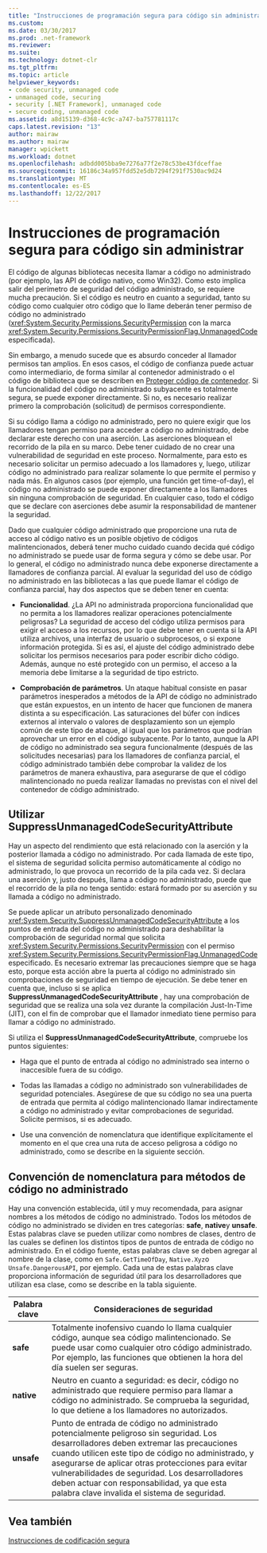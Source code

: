 ```yaml
---
title: "Instrucciones de programación segura para código sin administrar"
ms.custom: 
ms.date: 03/30/2017
ms.prod: .net-framework
ms.reviewer: 
ms.suite: 
ms.technology: dotnet-clr
ms.tgt_pltfrm: 
ms.topic: article
helpviewer_keywords:
- code security, unmanaged code
- unmanaged code, securing
- security [.NET Framework], unmanaged code
- secure coding, unmanaged code
ms.assetid: a8d15139-d368-4c9c-a747-ba757781117c
caps.latest.revision: "13"
author: mairaw
ms.author: mairaw
manager: wpickett
ms.workload: dotnet
ms.openlocfilehash: adbdd005bba9e7276a77f2e78c53be43fdceffae
ms.sourcegitcommit: 16186c34a957fdd52e5db7294f291f7530ac9d24
ms.translationtype: MT
ms.contentlocale: es-ES
ms.lasthandoff: 12/22/2017
---
```

# <a name="secure-coding-guidelines-for-unmanaged-code"></a>Instrucciones de programación segura para código sin administrar
El código de algunas bibliotecas necesita llamar a código no administrado (por ejemplo, las API de código nativo, como Win32). Como esto implica salir del perímetro de seguridad del código administrado, se requiere mucha precaución. Si el código es neutro en cuanto a seguridad, tanto su código como cualquier otro código que lo llame deberán tener permiso de código no administrado (<xref:System.Security.Permissions.SecurityPermission> con la marca <xref:System.Security.Permissions.SecurityPermissionFlag.UnmanagedCode> especificada).  
  
 Sin embargo, a menudo sucede que es absurdo conceder al llamador permisos tan amplios. En esos casos, el código de confianza puede actuar como intermediario, de forma similar al contenedor administrado o el código de biblioteca que se describen en [Proteger código de contenedor](../../../docs/framework/misc/securing-wrapper-code.md). Si la funcionalidad del código no administrado subyacente es totalmente segura, se puede exponer directamente. Si no, es necesario realizar primero la comprobación (solicitud) de permisos correspondiente.  
  
 Si su código llama a código no administrado, pero no quiere exigir que los llamadores tengan permiso para acceder a código no administrado, debe declarar este derecho con una aserción. Las aserciones bloquean el recorrido de la pila en su marco. Debe tener cuidado de no crear una vulnerabilidad de seguridad en este proceso. Normalmente, para esto es necesario solicitar un permiso adecuado a los llamadores y, luego, utilizar código no administrado para realizar solamente lo que permite el permiso y nada más. En algunos casos (por ejemplo, una función get time-of-day), el código no administrado se puede exponer directamente a los llamadores sin ninguna comprobación de seguridad. En cualquier caso, todo el código que se declare con aserciones debe asumir la responsabilidad de mantener la seguridad.  
  
 Dado que cualquier código administrado que proporcione una ruta de acceso al código nativo es un posible objetivo de códigos malintencionados, deberá tener mucho cuidado cuando decida qué código no administrado se puede usar de forma segura y cómo se debe usar. Por lo general, el código no administrado nunca debe exponerse directamente a llamadores de confianza parcial. Al evaluar la seguridad del uso de código no administrado en las bibliotecas a las que puede llamar el código de confianza parcial, hay dos aspectos que se deben tener en cuenta:  
  
-   **Funcionalidad**. ¿La API no administrada proporciona funcionalidad que no permita a los llamadores realizar operaciones potencialmente peligrosas? La seguridad de acceso del código utiliza permisos para exigir el acceso a los recursos, por lo que debe tener en cuenta si la API utiliza archivos, una interfaz de usuario o subprocesos, o si expone información protegida. Si es así, el ajuste del código administrado debe solicitar los permisos necesarios para poder escribir dicho código. Además, aunque no esté protegido con un permiso, el acceso a la memoria debe limitarse a la seguridad de tipo estricto.  
  
-   **Comprobación de parámetros**. Un ataque habitual consiste en pasar parámetros inesperados a métodos de la API de código no administrado que están expuestos, en un intento de hacer que funcionen de manera distinta a su especificación. Las saturaciones del búfer con índices externos al intervalo o valores de desplazamiento son un ejemplo común de este tipo de ataque, al igual que los parámetros que podrían aprovechar un error en el código subyacente. Por lo tanto, aunque la API de código no administrado sea segura funcionalmente (después de las solicitudes necesarias) para los llamadores de confianza parcial, el código administrado también debe comprobar la validez de los parámetros de manera exhaustiva, para asegurarse de que el código malintencionado no pueda realizar llamadas no previstas con el nivel del contenedor de código administrado.  
  
## <a name="using-suppressunmanagedcodesecurityattribute"></a>Utilizar SuppressUnmanagedCodeSecurityAttribute  
 Hay un aspecto del rendimiento que está relacionado con la aserción y la posterior llamada a código no administrado. Por cada llamada de este tipo, el sistema de seguridad solicita permiso automáticamente al código no administrado, lo que provoca un recorrido de la pila cada vez. Si declara una aserción y, justo después, llama a código no administrado, puede que el recorrido de la pila no tenga sentido: estará formado por su aserción y su llamada a código no administrado.  
  
 Se puede aplicar un atributo personalizado denominado <xref:System.Security.SuppressUnmanagedCodeSecurityAttribute> a los puntos de entrada del código no administrado para deshabilitar la comprobación de seguridad normal que solicita <xref:System.Security.Permissions.SecurityPermission> con el permiso <xref:System.Security.Permissions.SecurityPermissionFlag.UnmanagedCode> especificado. Es necesario extremar las precauciones siempre que se haga esto, porque esta acción abre la puerta al código no administrado sin comprobaciones de seguridad en tiempo de ejecución. Se debe tener en cuenta que, incluso si se aplica **SuppressUnmanagedCodeSecurityAttribute** , hay una comprobación de seguridad que se realiza una sola vez durante la compilación Just-In-Time (JIT), con el fin de comprobar que el llamador inmediato tiene permiso para llamar a código no administrado.  
  
 Si utiliza el **SuppressUnmanagedCodeSecurityAttribute**, compruebe los puntos siguientes:  
  
-   Haga que el punto de entrada al código no administrado sea interno o inaccesible fuera de su código.  
  
-   Todas las llamadas a código no administrado son vulnerabilidades de seguridad potenciales. Asegúrese de que su código no sea una puerta de entrada que permita al código malintencionado llamar indirectamente a código no administrado y evitar comprobaciones de seguridad. Solicite permisos, si es adecuado.  
  
-   Use una convención de nomenclatura que identifique explícitamente el momento en el que crea una ruta de acceso peligrosa a código no administrado, como se describe en la siguiente sección.  
  
## <a name="naming-convention-for-unmanaged-code-methods"></a>Convención de nomenclatura para métodos de código no administrado  
 Hay una convención establecida, útil y muy recomendada, para asignar nombres a los métodos de código no administrado. Todos los métodos de código no administrado se dividen en tres categorías: **safe**, **native**y **unsafe**. Estas palabras clave se pueden utilizar como nombres de clases, dentro de las cuales se definen los distintos tipos de puntos de entrada de código no administrado. En el código fuente, estas palabras clave se deben agregar al nombre de la clase, como en `Safe.GetTimeOfDay`, `Native.Xyz`o `Unsafe.DangerousAPI`, por ejemplo. Cada una de estas palabras clave proporciona información de seguridad útil para los desarrolladores que utilizan esa clase, como se describe en la tabla siguiente.  
  
|Palabra clave|Consideraciones de seguridad|  
|-------------|-----------------------------|  
|**safe**|Totalmente inofensivo cuando lo llama cualquier código, aunque sea código malintencionado. Se puede usar como cualquier otro código administrado. Por ejemplo, las funciones que obtienen la hora del día suelen ser seguras.|  
|**native**|Neutro en cuanto a seguridad: es decir, código no administrado que requiere permiso para llamar a código no administrado. Se comprueba la seguridad, lo que detiene a los llamadores no autorizados.|  
|**unsafe**|Punto de entrada de código no administrado potencialmente peligroso sin seguridad. Los desarrolladores deben extremar las precauciones cuando utilicen este tipo de código no administrado, y asegurarse de aplicar otras protecciones para evitar vulnerabilidades de seguridad. Los desarrolladores deben actuar con responsabilidad, ya que esta palabra clave invalida el sistema de seguridad.|  
  
## <a name="see-also"></a>Vea también  
 [Instrucciones de codificación segura](../../../docs/standard/security/secure-coding-guidelines.md)
